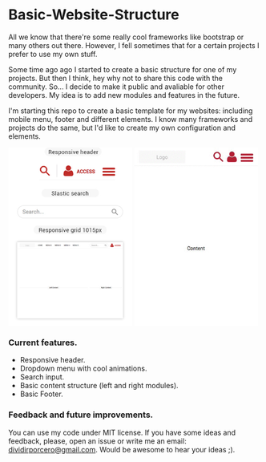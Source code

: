 # Basic-Website-Structure

All we know that there're some really cool frameworks like bootstrap or many others out there. However, I fell sometimes that for a certain projects I prefer to use my own stuff. 

Some time ago ago I started to create a basic structure for one of my projects. But then I think, hey why not to share this code with the community. So... I decide to make it public and avaliable for other developers. My idea is to add new modules and features in the future.

I'm starting this repo to create  a basic template for my websites: including mobile menu, footer and different elements. I know many frameworks and projects do the same, but I'd like to create my own configuration and elements. 

<img align="center" width="49%" src="/static/images/previa.jpg">
<img align="center" width="49%" src="/static/images/mobile.gif">

### Current features.

- Responsive header.
- Dropdown menu with cool animations.
- Search input.
- Basic content structure (left and right modules).
- Basic Footer.

### Feedback and future improvements.
 
You can use my code under MIT license. If you have some ideas and feedback, please, open an issue or write me an email: dividirporcero@gmail.com. Would be awesome to hear your ideas ;).
